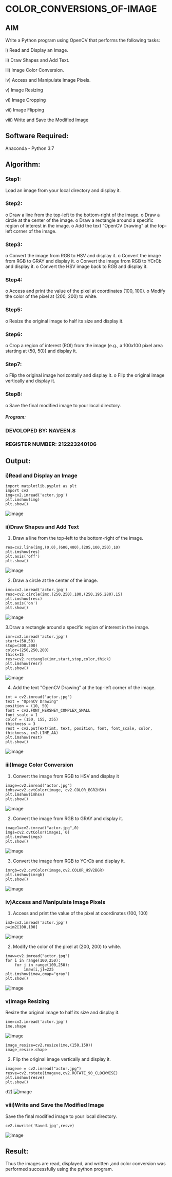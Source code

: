 # COLOR_CONVERSIONS_OF-IMAGE
## AIM
Write a Python program using OpenCV that performs the following tasks:

i) Read and Display an Image.

ii) 	Draw Shapes and Add Text.

iii) Image Color Conversion.

iv) Access and Manipulate Image Pixels.

v) Image Resizing

vi) Image Cropping

vii) Image Flipping

viii)	Write and Save the Modified Image


## Software Required:
Anaconda - Python 3.7
## Algorithm:
### Step1:
Load an image from your local directory and display it.
### Step2:
o	Draw a line from the top-left to the bottom-right of the image.
o	Draw a circle at the center of the image.
o	Draw a rectangle around a specific region of interest in the image.
o	Add the text "OpenCV Drawing" at the top-left corner of the image.

### Step3:
o	Convert the image from RGB to HSV and display it.
o	Convert the image from RGB to GRAY and display it.
o	Convert the image from RGB to YCrCb and display it.
o	Convert the HSV image back to RGB and display it.

### Step4:
o	Access and print the value of the pixel at coordinates (100, 100).
o	Modify the color of the pixel at (200, 200) to white.

### Step5:
o	Resize the original image to half its size and display it.
### Step6:
o	Crop a region of interest (ROI) from the image (e.g., a 100x100 pixel area starting at (50, 50)) and display it.
### Step7:
o	Flip the original image horizontally and display it.
o	Flip the original image vertically and display it.

### Step8:
o	Save the final modified image to your local directory.


##### Program:
### DEVOLOPED BY: NAVEEN.S
### REGISTER NUMBER: 212223240106


## Output:

### i)Read and Display an Image
```
import matplotlib.pyplot as plt
import cv2
img=cv2.imread('actor.jpg')
plt.imshow(img)
plt.show()
```
![image](https://github.com/user-attachments/assets/bb0b1dd6-f593-4d45-b012-6aecc625b736)


### ii)Draw Shapes and Add Text
1) Draw a line from the top-left to the bottom-right of the image.
```
res=cv2.line(img,(0,0),(600,400),(205,100,250),10)
plt.imshow(res)
plt.axis('off')
plt.show()
```
![image](https://github.com/user-attachments/assets/28a9b0dc-1c8d-4588-8491-3a9e7a861903)




2) Draw a circle at the center of the image.
```
imc=cv2.imread('actor.jpg')
resc=cv2.circle(imc,(250,250),100,(250,195,280),15)
plt.imshow(resc)
plt.axis('on')
plt.show()
```
![image](https://github.com/user-attachments/assets/437842e3-592f-4ef1-b8db-f8f73e3d14e5)





3.Draw a rectangle around a specific region of interest in the image.
```
imr=cv2.imread('actor.jpg')
start=(50,50)
stop=(300,300)
color=(250,250,200)
thick=15
resr=cv2.rectangle(imr,start,stop,color,thick)
plt.imshow(resr)
plt.show()
```
![image](https://github.com/user-attachments/assets/51bd38d9-e9a7-4a7b-9e89-013fccf595cd)



4. Add the text "OpenCV Drawing" at the top-left corner of the image.
```
imt = cv2.imread("actor.jpg")
text = "OpenCV Drawing"
position = (10, 50)
font = cv2.FONT_HERSHEY_COMPLEX_SMALL
font_scale = 1
color = (150, 155, 255) 
thickness = 3
rest = cv2.putText(imt, text, position, font, font_scale, color, thickness, cv2.LINE_AA)
plt.imshow(rest)
plt.show()

```
![image](https://github.com/user-attachments/assets/6f3c10b5-bd9c-4cbd-8390-956fb7357c9c)




### iii)Image Color Conversion
1. Convert the image from RGB to HSV and display it
```
image=cv2.imread("actor.jpg")
imhsv=cv2.cvtColor(image, cv2.COLOR_BGR2HSV)
plt.imshow(imhsv)
plt.show()
```
![image](https://github.com/user-attachments/assets/c0936b9a-5127-425c-bd03-c89f5f1c6d6b)

2. Convert the image from RGB to GRAY and display it.

```
image1=cv2.imread("actor.jpg",0)
imgs=cv2.cvtColor(image1, 0)
plt.imshow(imgs)
plt.show()
```
![image](https://github.com/user-attachments/assets/0d475919-92d6-40cc-8a18-177d2708edb9)




3. Convert the image from RGB to YCrCb and display it.
```
imrgb=cv2.cvtColor(image,cv2.COLOR_HSV2BGR)
plt.imshow(imrgb)
plt.show()
```
![image](https://github.com/user-attachments/assets/d828b533-663b-47ac-bdfb-69c55add79b0)



### iv)Access and Manipulate Image Pixels
1. Access and print the value of the pixel at coordinates (100, 100)
```
im2=cv2.imread('actor.jpg')
p=im2[100,100]

```
![image](https://github.com/user-attachments/assets/2c110e5e-d584-435f-9ed5-2717087ca395)


2. Modify the color of the pixel at (200, 200) to white.
```
imaw=cv2.imread("actor.jpg")
for i in range(100,250):
    for j in range(100,250):
        imaw[i,j]=225
plt.imshow(imaw,cmap="gray")
plt.show()
```
![image](https://github.com/user-attachments/assets/cbe58bde-9061-4c6e-b5d6-7020124e2a17)



### v)Image Resizing
Resize the original image to half its size and display it.
```
ime=cv2.imread('actor.jpg')
ime.shape
```
![image](https://github.com/user-attachments/assets/77d910b8-5470-4433-9b07-4d978e449d09)

```
image_resize=cv2.resize(ime,(150,150))
image_resize.shape
```



2. Flip the original image vertically and display it.
```
imageve = cv2.imread("actor.jpg")
resve=cv2.rotate(imageve,cv2.ROTATE_90_CLOCKWISE)
plt.imshow(resve)
plt.show()
```
d2)
  ![image](https://github.com/user-attachments/assets/48bc9ad2-fbb3-4f06-a086-ac25fdc921ad)



### viii)Write and Save the Modified Image
Save the final modified image to your local directory.
```
cv2.imwrite('Saved.jpg',resve)
```
![image](https://github.com/user-attachments/assets/11ba08ea-1e42-4312-bd70-3ab32130e989)



## Result:
Thus the images are read, displayed, and written ,and color conversion was performed  successfully using the python program.

